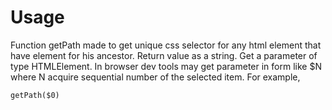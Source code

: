 # Usage
Function getPath made to get unique css selector for any html element that have <body> element for his ancestor. Return value as a string. Get a parameter of type HTMLElement. In browser dev tools may get parameter in form like $N where N acquire sequential number of the selected item.
For example,
``` console
getPath($0)
```
